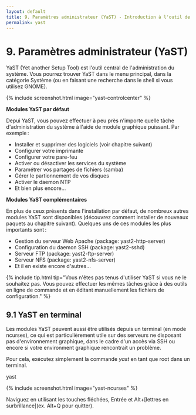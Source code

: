 ```yaml
---
layout: default
title: 9. Paramètres administrateur (YaST) - Introduction à l'outil de configuration YaST
permalink: yast
---
```


# 9. Paramètres administrateur (YaST)

YaST (Yet another Setup Tool) est l'outil central de l'administration du système. Vous pourrez trouver YaST dans le menu principal, dans la catégorie Système (ou en faisant une recherche dans le shell si vous utilisez GNOME).

{% include screenshot.html image="yast-controlcenter" %}

**Modules YaST par défaut**

Depui YaST, vous pouvez effectuer à peu près n'importe quelle tâche d'administration du système à l'aide de module graphique puissant. Par exemple :

- Installer et supprimer des logiciels (voir chapitre suivant)
- Configurer votre imprimante
- Configurer votre pare-feu
- Activer ou désactiver les services du système
- Paramétrer vos partages de fichiers (samba)
- Gérer le partionnement de vos disques
- Activer le daemon NTP
- Et bien plus encore...


**Modules YaST complémentaires**

En plus de ceux présents dans l'installation par défaut, de nombreux autres modules YaST sont disponibles (découvrez comment installer de nouveaux paquets au chapitre suivant). Quelques uns de ces modules les plus importants sont :

- Gestion du serveur Web Apache (package: yast2-http-server)
- Configuration du daemon SSH (package: yast2-sshd)
- Serveur FTP (package: yast2-ftp-server)
- Serveur NFS (package: yast2-nfs-server)
- Et il en existe encore d'autres...

{% include tip.html tip="Vous n'êtes pas tenus d'utiliser YaST si vous ne le souhaitez pas. Vous pouvez effectuer les mêmes tâches grâce à des outils en ligne de commande et en éditant manuellement les fichiers de configuration." %}

## 9.1 YaST en terminal

Les modules YaST peuvent aussi être utilisés depuis un terminal (en mode ncurses), ce qui est particulièrement utile sur des serveurs ne disposant pas d'environnement graphique, dans le cadre d'un accès via SSH ou encore si votre environment graphique rencontrait un problème.

Pour cela, exécutez simplement la commande *yast* en tant que root dans un terminal.

<div class="clroot">yast</div><p></p>

{% include screenshot.html image="yast-ncurses" %}

Naviguez en utilisant les touches fléchées, Entrée et Alt+[lettres en surbrillance](ex. Alt+Q pour quitter).
